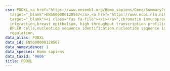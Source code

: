 ```yaml
---
csv: PODXL,<a href="https://www.ensembl.org/Homo_sapiens/Gene/Summary?db=core;g=ENSG00000128567"
  target="_blank">ENSG00000128567</a>,<a href="https://www.ncbi.nlm.nih.gov/pubmed/22863008"
  target="_blank"><i class="fas fa-file"></i></a>",chromatin immunoprecipitation assay,direct
  interaction,breast epithelium, high throughput transcription profiling by microarray,
  BPLER cells,nucleotide sequence identification,nucleotide sequence identification,transcriptional
  regulation,
data_alias: PODXL
data_id: ENSG00000128567
data_numevidence: 1
data_species: Homo sapiens
data_taxid: '9606'
title: PODXL
---
```

